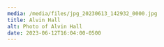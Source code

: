 ```yaml
---
media: /media/files/jpg_20230613_142932_0000.jpg
title: Alvin Hall
alt: Photo of Alvin Hall
date: 2023-06-12T16:04:00-0500
---
```

